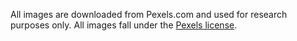 All images are downloaded from Pexels.com and used for research purposes only. All images fall under the [Pexels license](https://www.pexels.com/license/).
